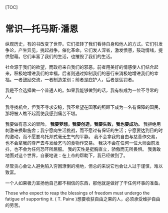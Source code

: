 [TOC]

# 常识—托马斯·潘恩

纵观历史，有的书改变了世界。它们扭转了我们看待自身和他人的方式。它们引发争论，产生异见，挑起战争，催化革命。它们发人深省，激发愤懑，鼓动情绪，提供慰藉。它们丰富了我们的生活，也摧毁了我们的生活。

社会源于我们的欲望，而政府来自我们的邪恶。前者用美好的情感使人们结合起来，积极地增进我们的幸福，后者则通过抑制我们的恶行来消极地增进我们的幸福。一者鼓励交流，一者制造差别；前者是庇护人，后者是惩罚者。

我是不会选择做一个普通人的。如果我能够做到的话，我有权成为一位不寻常的人。 

我寻找机会，但我不寻求安稳，我不希望在国家的照顾下成为一名有保障的国民，那将被人瞧不起而使我感到痛苦不堪。 

我要做有意义的冒险。
**我要梦想，我要创造，我要失败，我也要成功。** 
我拒绝用刺激来换取施舍；我宁愿向生活挑战，而不愿过有保证的生活；宁愿要达到目的时的激动，而不愿要乌托邦式毫无生气的平静。 
我不会拿我的自由与慈善作交易，也不会拿我的尊严去与发给乞丐的食物作交易。
我决不会在任何一位大师面前发抖，也不会为任何恐吓所屈服。
我的天性是挺胸直立，骄傲而无所畏惧。
我勇敢地面对这个世界，自豪地说：在上帝的帮助下，我已经做到了。

尽管贪心会让人避免陷入穷困潦倒的境地，但总的来说它也会让人过于谨慎，难以致富。

一个人如果极力宣扬他自己都不相信的东西，那他就是做好了干任何坏事的准备。

Those who expect to reap the blessings of freedom must undergo the fatigue of supporting it. ( T. Paine )想要收获自由之果的人，必须承受维护自由的劳苦。

